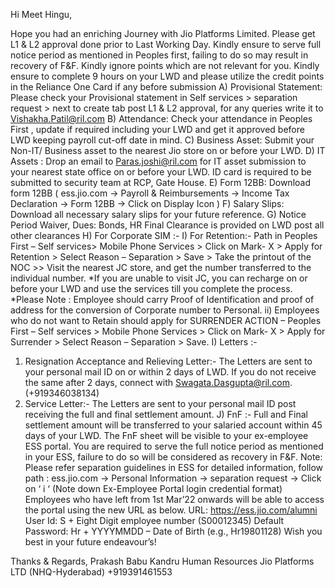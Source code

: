 Hi Meet Hingu,

Hope you had an enriching Journey with Jio Platforms Limited.
Please get L1 & L2 approval done prior to Last Working Day.
Kindly ensure to serve full notice period as mentioned in Peoples first, failing to do so may result in recovery of F&F.
Kindly ignore points which are not relevant for you.
Kindly ensure to complete 9 hours on your LWD and please utilize the credit points in the Reliance One Card if any before submission
A) Provisional Statement: Please check your Provisional statement in Self services > separation request > next to create tab post L1 & L2 approval, for any queries write it to 
Vishakha.Patil@ril.com
B) Attendance: Check your attendance in Peoples First , update if required including your LWD and get it approved before LWD keeping payroll cut-off date in mind.
C) Business Asset: Submit your Non-IT/ Business asset to the nearest Jio store on or before your LWD.
D) IT Assets : Drop an email to Paras.joshi@ril.com for IT asset submission to your nearest state office on or before your LWD. ID card is required to be submitted to security team at RCP, Gate House.
E) Form 12BB: Download form 12BB ( ess.jio.com -> Payroll & Reimbursements -> Income Tax Declaration -> Form 12BB -> Click on Display Icon )
F) Salary Slips: Download all necessary salary slips for your future reference.
G) Notice Period Waiver, Dues: Bonds, HR Final Clearance is provided on LWD post all other clearances
H) For Corporate SIM :-
I) For Retention:- Path in Peoples First – Self services> Mobile Phone Services > Click on Mark- X > Apply for Retention > Select Reason – Separation > Save > Take the printout of the NOC >> Visit the nearest JC store, and get the number transferred to the individual number.
*If you are unable to visit JC, you can recharge on or before your LWD and use the services till you complete the process.
*Please Note : Employee should carry Proof of Identification and proof of address for the conversion of Corporate number to Personal.
ii) Employees who do not want to Retain should apply for SURRENDER ACTION – Peoples First – Self services > Mobile Phone Services > Click on Mark- X > Apply for Surrender > Select Reason – Separation > Save.
I) Letters :-
1.  Resignation Acceptance and Relieving Letter:- The Letters are sent to your personal mail ID on or within 2 days of LWD. If you do not receive the same after 2 days, connect with Swagata.Dasgupta@ril.com. (+919346038134)
 2.  Service Letter:- The Letters are sent to your personal mail ID post receiving the full and final settlement amount.
J) FnF :-
Full and Final settlement amount will be transferred to your salaried account within 45 days of your LWD.
The FnF sheet will be visible to your ex-employee ESS portal.
You are required to serve the full notice period as mentioned in your ESS, failure to do so will be considered as recovery in F&F.
Note: Please refer separation guidelines in ESS for detailed information, follow path : ess.jio.com -> Personal Information -> separation request -> Click on ‘ i ‘ (Note down Ex-Employee Portal login credential format)
Employees who have left from 1st Mar’22 onwards will be able to access the portal using the new URL as below.
URL: 
https://ess.jio.com/alumni
User Id: S + Eight Digit employee number (S00012345) Default Password: Hr + YYYYMMDD – Date of Birth (e.g., Hr19801128)
Wish you best in your future endeavour’s!



Thanks & Regards,
Prakash Babu Kandru
Human Resources
Jio Platforms LTD (NHQ-Hyderabad)
+919391461553
